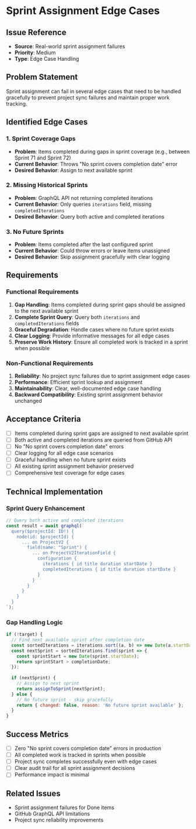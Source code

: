 # Sprint Assignment Edge Cases

## Issue Reference
- **Source**: Real-world sprint assignment failures
- **Priority**: Medium
- **Type**: Edge Case Handling

## Problem Statement
Sprint assignment can fail in several edge cases that need to be handled gracefully to prevent project sync failures and maintain proper work tracking.

## Identified Edge Cases

### 1. **Sprint Coverage Gaps**
- **Problem**: Items completed during gaps in sprint coverage (e.g., between Sprint 71 and Sprint 72)
- **Current Behavior**: Throws "No sprint covers completion date" error
- **Desired Behavior**: Assign to next available sprint

### 2. **Missing Historical Sprints**
- **Problem**: GraphQL API not returning completed iterations
- **Current Behavior**: Only queries `iterations` field, missing `completedIterations`
- **Desired Behavior**: Query both active and completed iterations

### 3. **No Future Sprints**
- **Problem**: Items completed after the last configured sprint
- **Current Behavior**: Could throw errors or leave items unassigned
- **Desired Behavior**: Skip assignment gracefully with clear logging

## Requirements

### Functional Requirements
1. **Gap Handling**: Items completed during sprint gaps should be assigned to the next available sprint
2. **Complete Sprint Query**: Query both `iterations` and `completedIterations` fields
3. **Graceful Degradation**: Handle cases where no future sprint exists
4. **Clear Logging**: Provide informative messages for all edge cases
5. **Preserve Work History**: Ensure all completed work is tracked in a sprint when possible

### Non-Functional Requirements
1. **Reliability**: No project sync failures due to sprint assignment edge cases
2. **Performance**: Efficient sprint lookup and assignment
3. **Maintainability**: Clear, well-documented edge case handling
4. **Backward Compatibility**: Existing sprint assignment behavior unchanged

## Acceptance Criteria
- [ ] Items completed during sprint gaps are assigned to next available sprint
- [ ] Both active and completed iterations are queried from GitHub API
- [ ] No "No sprint covers completion date" errors
- [ ] Clear logging for all edge case scenarios
- [ ] Graceful handling when no future sprint exists
- [ ] All existing sprint assignment behavior preserved
- [ ] Comprehensive test coverage for edge cases

## Technical Implementation

### Sprint Query Enhancement
```javascript
// Query both active and completed iterations
const result = await graphql(`
  query($projectId: ID!) {
    node(id: $projectId) {
      ... on ProjectV2 {
        field(name: "Sprint") {
          ... on ProjectV2IterationField {
            configuration {
              iterations { id title duration startDate }
              completedIterations { id title duration startDate }
            }
          }
        }
      }
    }
  }
`);
```

### Gap Handling Logic
```javascript
if (!target) {
  // Find next available sprint after completion date
  const sortedIterations = iterations.sort((a, b) => new Date(a.startDate) - new Date(b.startDate));
  const nextSprint = sortedIterations.find(sprint => {
    const sprintStart = new Date(sprint.startDate);
    return sprintStart > completionDate;
  });
  
  if (nextSprint) {
    // Assign to next sprint
    return assignToSprint(nextSprint);
  } else {
    // No future sprint - skip gracefully
    return { changed: false, reason: 'No future sprint available' };
  }
}
```

## Success Metrics
- [ ] Zero "No sprint covers completion date" errors in production
- [ ] All completed work is tracked in sprints when possible
- [ ] Project sync completes successfully even with edge cases
- [ ] Clear audit trail for all sprint assignment decisions
- [ ] Performance impact is minimal

## Related Issues
- Sprint assignment failures for Done items
- GitHub GraphQL API limitations
- Project sync reliability improvements
